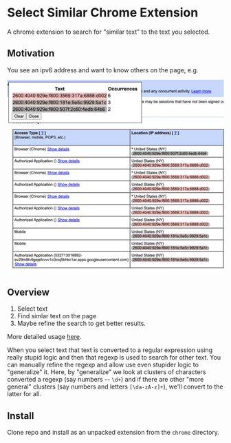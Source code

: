 # Select Similar Chrome Extension

A chrome extension to search for "similar text" to the text you selected.

## Motivation

You see an ipv6 address and want to know others on the page, e.g.

![good outcome](doc/good.png)

## Overview

1. Select text
2. Find simlar text on the page
3. Maybe refine the search to get better results.

More detailed usage [here](doc/usage.md).

When you select text that text is converted to a regular expression using really stupid logic and then that regexp is used to search for other text. You can manually refine the regexp and allow use even stupider logic to "generalize" it. Here, by "generalize" we look at clusters of characters converted a regexp (say numbers -- `\d+`) and if there are other "more general" clusters (say numbers and letters `[\da-zA-z]+`), we'll convert to the latter for all.

## Install

Clone repo and install as an unpacked extension from the `chrome` directory.

